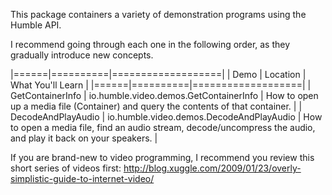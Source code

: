 This package containers a variety of demonstration programs using the Humble API.

I recommend going through each one in the following order, as they gradually introduce new
concepts.

|======|==========|===================|
| Demo | Location | What You'll Learn |
|======|==========|===================|
| GetContainerInfo | io.humble.video.demos.GetContainerInfo | How to open up a media file (Container) and query the contents of that container. |
| DecodeAndPlayAudio | io.humble.video.demos.DecodeAndPlayAudio | How to open a media file, find an audio stream, decode/uncompress the audio, and play it back on your speakers. |

If you are brand-new to video programming, I recommend you review this short series of videos first: http://blog.xuggle.com/2009/01/23/overly-simplistic-guide-to-internet-video/
